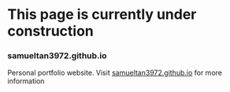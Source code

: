 # This page is currently under construction

### samueltan3972.github.io
Personal portfolio website. Visit [samueltan3972.github.io](http://samuel3972.github.io) for more information


